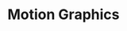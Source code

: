 ---
title: "Motion Graphics"
Description: "An assortment of Adobe AfterEffects animations (various clients)."
ogimage: "/images/motion-graphics-og-image.jpg"
contactURL: "https://calendly.com/hiretomsmith/hiretomsmith"
gallery:
  - src: "/images/portfolio/tidus_games/tidus-games-thumbnail.jpg"
    lightbox: "/images/portfolio/tidusGames-portfolio-reducedSize.mp4"
    alt: "Tidus Games Promotional Video"
    video: true
  - src: "/images/portfolio/motion graphics/tidus-swaps-thumbnail.jpg"
    lightbox: "/images/portfolio/motion graphics/tidus-swaps-portfolio.mp4"
    alt: "Tidus Swaps Video"
    video: true
  - src: "/images/portfolio/motion graphics/happy-holidays-thumbnail.jpg"
    lightbox: "/images/portfolio/motion graphics/tea-happy-holidays.mp4"
    alt: "Happy Holidays from tea Protocol"
    video: true
  - src: "/images/portfolio/motion graphics/tea-mainnet-thumbnail.jpg"
    lightbox: "/images/portfolio/motion graphics/Mainnet_Annoucement.mp4"
    alt: "tea Mainnet Animation"
    video: true
overview: "I finally broke down and taught myself AfterEffects a few months ago. As social media becomes more and more inundated with content, it's become imperative to capture peoples' attention with the power of motion. I've been having a ton of fun with it! Having dabbled in animation back when I was a teenager, the concept has come somewhat neasily to me. It's a blast to see designs really come to life. Above are a few motion graphics I've done for various clients. If you like what you see, get in touch and let's and bring your vision to life."
features:
  - "Adobe AfterEffects"
  - "Motion Graphics"
  - "Adobe Illustrator"
  - "Animation"
  - "Content Design"
  - "Social Media Graphics"
  - "Marketing Design"
videoURL: ""
background: "The animations above were done for Tidus Wallet and tea Protocol (both web3 projects). Tea had a pretty slick and techy brand guide, but I had a bit more latitude with Tidus to bring in fun meme characters and soundtracks (see Tidus Games). All of these samples were used on YouTube, as well as social media."
challenge: "The learning curve to AfterEffects has been the biggest hurtle in producing animated content. I started with a Udemy course, and once I learned the basics, it was pretty easy to get a feel for the UI and start playing around with different functionalities and effects. The other tricky aspect of motion graphics is that revisions become a bit more difficult; there's something of a horrifying butterfly effect when making changes to complex animations, and so getting organized with my layers and sequences has been essential to me not pulling my hair out. "
---